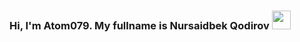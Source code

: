 ### Hi, I'm Atom079. My fullname is Nursaidbek Qodirov <img src="https://media2.giphy.com/media/hvRJCLFzcasrR4ia7z/gihpy.gif" width="30px">
